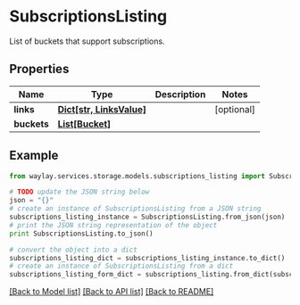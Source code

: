 # SubscriptionsListing

List of buckets that support subscriptions.

## Properties

Name | Type | Description | Notes
------------ | ------------- | ------------- | -------------
**links** | [**Dict[str, LinksValue]**](LinksValue.md) |  | [optional] 
**buckets** | [**List[Bucket]**](Bucket.md) |  | 

## Example

```python
from waylay.services.storage.models.subscriptions_listing import SubscriptionsListing

# TODO update the JSON string below
json = "{}"
# create an instance of SubscriptionsListing from a JSON string
subscriptions_listing_instance = SubscriptionsListing.from_json(json)
# print the JSON string representation of the object
print SubscriptionsListing.to_json()

# convert the object into a dict
subscriptions_listing_dict = subscriptions_listing_instance.to_dict()
# create an instance of SubscriptionsListing from a dict
subscriptions_listing_form_dict = subscriptions_listing.from_dict(subscriptions_listing_dict)
```
[[Back to Model list]](../README.md#documentation-for-models) [[Back to API list]](../README.md#documentation-for-api-endpoints) [[Back to README]](../README.md)


